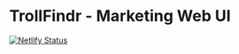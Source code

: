 # TrollFindr - Marketing Web UI

[![Netlify Status](https://api.netlify.com/api/v1/badges/e10ba8d0-bc8e-4bf0-a3d5-c63ba1826f16/deploy-status)](https://app.netlify.com/sites/hopeful-hawking-45e5dd/deploys)
